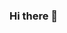 ### Hi there 👋

<!--
**Yifan1835/Yifan1835** is a ✨ _special_ ✨ repository because its `README.md` (this file) appears on your GitHub profile.

Here are some ideas to get you started:

- 🔭 I’m currently working on CRISPR screening analysis.
- 🌱 I’m currently learning python data structure and algrithm from the beginning.
- 👯 I’m looking to collaborate on CRISPR.
- 🤔 I’m looking for help with useful bioinformatics tools.
- 💬 Ask me about biological things.
- 📫 How to reach me: yifan,yu@ucdconnect.ie
- 😄 Pronouns: She/Her
- ⚡ Fun fact: I do not eat carrot.
